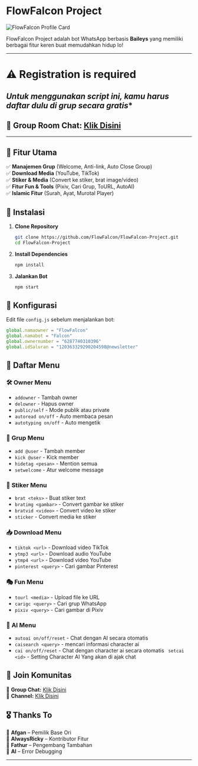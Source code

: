 # FlowFalcon Project  

![FlowFalcon Profile Card](https://cardivo.vercel.app/api?name=FlowFalcon~Project&description=Bot%20WhatsApp%20multi-fungsi%20dengan%20fitur%20menarik!%20🚀&image=https://img12.pixhost.to/images/600/571754322_flowfalcon-media.jpg&backgroundColor=%23ecf0f1&github=FlowFalcon&pattern=topography&colorPattern=%23eaeaea&animation=true)

FlowFalcon Project adalah bot WhatsApp berbasis **Baileys** yang memiliki berbagai fitur keren buat memudahkan hidup lo!  

---


# ⚠️ Registration is required 

## *Untuk menggunakan script ini, kamu harus daftar dulu di grup secara gratis**  
## 🔹 **Group Room Chat:** [Klik Disini](https://chat.whatsapp.com/DBplvblerPL9ieFFcmofqq)  

---

## 🚀 Fitur Utama  

✅ **Manajemen Grup** (Welcome, Anti-link, Auto Close Group)  
✅ **Download Media** (YouTube, TikTok)  
✅ **Stiker & Media** (Convert ke stiker, brat image/video)  
✅ **Fitur Fun & Tools** (Pixiv, Cari Grup, ToURL, AutoAI)  
✅ **Islamic Fitur** (Surah, Ayat, Murotal Player)

## 🔧 Instalasi  

1. **Clone Repository**  
   ```bash
   git clone https://github.com/FlowFalcon/FlowFalcon-Project.git
   cd FlowFalcon-Project
   ```  
2. **Install Dependencies**  
   ```bash
   npm install
   ```  
3. **Jalankan Bot**  
   ```bash
   npm start
   ```  

## 📜 Konfigurasi  

Edit file `config.js` sebelum menjalankan bot:  

```js
global.namaowner = "FlowFalcon"
global.namabot = "Falcon"
global.ownernumber = "6287740310396"
global.idSaluran = "120363329290204598@newsletter"
```  

## 📌 Daftar Menu  

### 🛠️ **Owner Menu**  
- `addowner` - Tambah owner  
- `delowner` - Hapus owner  
- `public/self` - Mode publik atau private  
- `autoread on/off` - Auto membaca pesan  
- `autotyping on/off` - Auto mengetik  

### 🏡 **Grup Menu**  
- `add @user` - Tambah member  
- `kick @user` - Kick member  
- `hidetag <pesan>` - Mention semua  
- `setwelcome` - Atur welcome message  

### 🎨 **Stiker Menu**  
- `brat <teks>` - Buat stiker text  
- `bratimg <gambar>` - Convert gambar ke stiker  
- `bratvid <video>` - Convert video ke stiker  
- `sticker` - Convert media ke stiker  

### 📥 **Download Menu**  
- `tiktok <url>` - Download video TikTok  
- `ytmp3 <url>` - Download audio YouTube  
- `ytmp4 <url>` - Download video YouTube  
- `pinterest <query>` - Cari gambar Pinterest  

### 🎭 **Fun Menu**  
- `tourl <media>` - Upload file ke URL  
- `carigc <query>` - Cari grup WhatsApp  
- `pixiv <query>` - Cari gambar di Pixiv  

### 🤖 **AI Menu**  
- `autoai on/off/reset` - Chat dengan AI secara otomatis
- `caisearch <query>` - mencari informasi character ai
- `cai on/off/reset` - Chat dengan character ai secara otomatis
` setcai <id>` - Setting Character AI Yang akan di ajak chat

## 📢 Join Komunitas  

🔹 **Group Chat:** [Klik Disini](https://flowfalcon.xyz/group/)  
🔹 **Channel:** [Klik Disini](https://flowfalcon.xyz/channel/)  

## 🎖️ Thanks To  

💙 **Afgan** – Pemilik Base Ori  
💙 **AlwaysRicky** – Kontributor Fitur  
💙 **Fathur** – Pengembang Tambahan  
💙 **AI** – Error Debugging  

---
